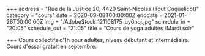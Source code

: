 +++
address = "Rue de la Justice 20, 4420 Saint-Nicolas (Tout Coquelicot)"
category = "cours"
date = 2020-09-08T00:00:00Z
enddate = 2021-01-26T00:00:00Z
img = "/AdobeStock_121108175_uy0noj.jpg"
schedule_in = "20:05"
schedule_out = "21:05"
title = "Cours de yoga adultes /Mardi soir"

+++
Cours collectifs d'1h pour adultes, niveau débutant et intermédiaire. Cours d'essai gratuit en septembre.